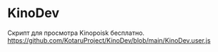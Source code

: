 # KinoDev

Скрипт для просмотра Kinopoisk бесплатно.
https://github.com/KotaruProject/KinoDev/blob/main/KinoDev.user.js
